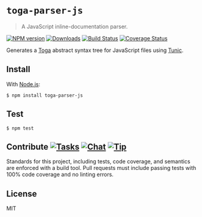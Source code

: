 # `toga-parser-js`

> A JavaScript inline-documentation parser.

[![NPM version][npm-img]][npm-url] [![Downloads][downloads-img]][npm-url] [![Build Status][travis-img]][travis-url] [![Coverage Status][coveralls-img]][coveralls-url]

Generates a [Toga](http://togajs.github.io) abstract syntax tree for JavaScript files using [Tunic](http://github.com/togajs/tunic).

## Install

With [Node.js](http://nodejs.org):

    $ npm install toga-parser-js

## Test

    $ npm test

## Contribute [![Tasks][waffle-img]][waffle-url] [![Chat][gitter-img]][gitter-url] [![Tip][gittip-img]][gittip-url]

Standards for this project, including tests, code coverage, and semantics are enforced with a build tool. Pull requests must include passing tests with 100% code coverage and no linting errors.

## License

MIT

[coveralls-img]: http://img.shields.io/coveralls/togajs/toga-parser-js/master.svg?style=flat-square
[coveralls-url]: https://coveralls.io/r/togajs/toga-parser-js
[downloads-img]: http://img.shields.io/npm/dm/toga-parser-js.svg?style=flat-square
[gitter-img]:    http://img.shields.io/badge/chat-togajs/toga-parser-js-blue.svg?style=flat-square
[gitter-url]:    https://gitter.im/togajs/toga-parser-js
[gittip-img]:    http://img.shields.io/gittip/shannonmoeller.svg?style=flat-square
[gittip-url]:    https://www.gittip.com/shannonmoeller
[npm-img]:       http://img.shields.io/npm/v/toga-parser-js.svg?style=flat-square
[npm-url]:       https://npmjs.org/package/toga-parser-js
[travis-img]:    http://img.shields.io/travis/togajs/toga-parser-js.svg?style=flat-square
[travis-url]:    https://travis-ci.org/togajs/toga-parser-js
[waffle-img]:    http://img.shields.io/github/issues/togajs/toga-parser-js.svg?style=flat-square
[waffle-url]:    http://waffle.io/togajs/toga-parser-js
